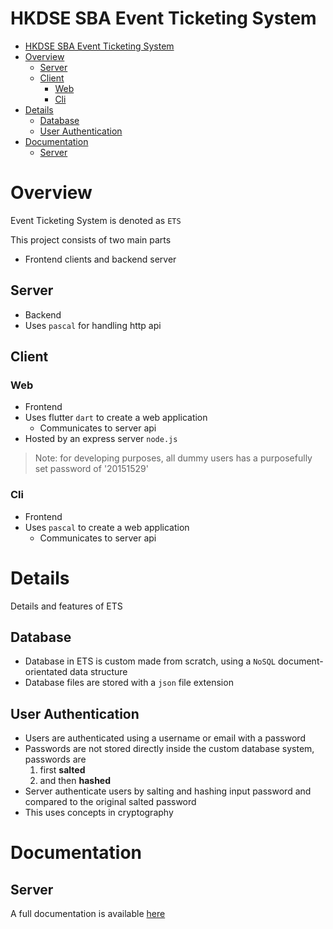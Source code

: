 # HKDSE SBA Event Ticketing System

- [HKDSE SBA Event Ticketing System](#hkdse-sba-event-ticketing-system)
- [Overview](#overview)
  - [Server](#server)
  - [Client](#client)
    - [Web](#web)
    - [Cli](#cli)
- [Details](#details)
  - [Database](#database)
  - [User Authentication](#user-authentication)
- [Documentation](#documentation)
  - [Server](#server-1)

# Overview
Event Ticketing System is denoted as `ETS`

This project consists of two main parts
- Frontend clients and backend server

## Server
- Backend
- Uses `pascal` for handling http api

## Client
### Web
- Frontend
- Uses flutter `dart` to create a web application
  - Communicates to server api
- Hosted by an express server `node.js`
> Note: for developing purposes, all dummy users has a purposefully set password of '20151529'

### Cli
- Frontend
- Uses `pascal` to create a web application
  - Communicates to server api

# Details
Details and features of ETS

## Database
- Database in ETS is custom made from scratch, using a `NoSQL` document-orientated data structure
- Database files are stored with a `json` file extension

## User Authentication
- Users are authenticated using a username or email with a password
- Passwords are not stored directly inside the custom database system, passwords are
  1. first **salted**
  2. and then **hashed**
- Server authenticate users by salting and hashing input password and compared to the original salted password
- This uses concepts in cryptography

# Documentation
## Server
A full documentation is available [here](server/documentation)
